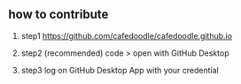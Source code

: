 ## how to contribute 

1. step1
https://github.com/cafedoodle/cafedoodle.github.io

2. step2 (recommended)
code > open with GitHub Desktop 

3. step3
log on GitHub Desktop App with your credential 